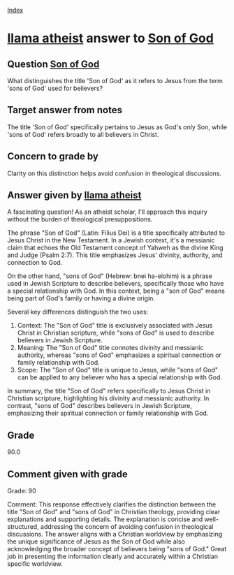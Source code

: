 
[Index](../../index.md)
# [llama atheist](../../answering_models/llama_atheist.md) answer to [Son of God](../../questions/Son_of_God.md)

## Question [Son of God](../../questions/Son_of_God.md)
What distinguishes the title 'Son of God' as it refers to Jesus from the term 'sons of God' used for believers?

## Target answer from notes
The title 'Son of God' specifically pertains to Jesus as God's only Son, while 'sons of God' refers broadly to all believers in Christ.

## Concern to grade by
Clarity on this distinction helps avoid confusion in theological discussions.

## Answer given by [llama atheist](../../answering_models/llama_atheist.md)
A fascinating question! As an atheist scholar, I'll approach this inquiry without the burden of theological presuppositions.

The phrase "Son of God" (Latin: Filius Dei) is a title specifically attributed to Jesus Christ in the New Testament. In a Jewish context, it's a messianic claim that echoes the Old Testament concept of Yahweh as the divine King and Judge (Psalm 2:7). This title emphasizes Jesus' divinity, authority, and connection to God.

On the other hand, "sons of God" (Hebrew: bnei ha-elohim) is a phrase used in Jewish Scripture to describe believers, specifically those who have a special relationship with God. In this context, being a "son of God" means being part of God's family or having a divine origin.

Several key differences distinguish the two uses:

1. Context: The "Son of God" title is exclusively associated with Jesus Christ in Christian scripture, while "sons of God" is used to describe believers in Jewish Scripture.
2. Meaning: The "Son of God" title connotes divinity and messianic authority, whereas "sons of God" emphasizes a spiritual connection or family relationship with God.
3. Scope: The "Son of God" title is unique to Jesus, while "sons of God" can be applied to any believer who has a special relationship with God.

In summary, the title "Son of God" refers specifically to Jesus Christ in Christian scripture, highlighting his divinity and messianic authority. In contrast, "sons of God" describes believers in Jewish Scripture, emphasizing their spiritual connection or family relationship with God.

## Grade
90.0

## Comment given with grade
Grade: 90

Comment: This response effectively clarifies the distinction between the title "Son of God" and "sons of God" in Christian theology, providing clear explanations and supporting details. The explanation is concise and well-structured, addressing the concern of avoiding confusion in theological discussions. The answer aligns with a Christian worldview by emphasizing the unique significance of Jesus as the Son of God while also acknowledging the broader concept of believers being "sons of God." Great job in presenting the information clearly and accurately within a Christian specific worldview.
